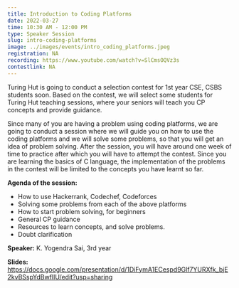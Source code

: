 ```yaml
---
title: Introduction to Coding Platforms
date: 2022-03-27
time: 10:30 AM - 12:00 PM
type: Speaker Session
slug: intro-coding-platforms
image: ../images/events/intro_coding_platforms.jpeg
registration: NA
recording: https://www.youtube.com/watch?v=SlCmsOQVz3s
contestlink: NA
---
```


Turing Hut is going to conduct a selection contest for 1st year CSE, CSBS students soon. Based on the contest, we will select some students for Turing Hut teaching sessions, where your seniors will teach you CP concepts and provide guidance.


Since many of you are having a problem using coding platforms, we are going to conduct a session where we will guide you on how to use the coding platforms and we will solve some problems, so that you will get an idea of problem solving. After the session, you will have around one week of time to practice after which you will have to attempt the contest. Since you are learning the basics of C language, the implementation of the problems in the contest will be limited to the concepts you have learnt so far.

**Agenda of the session:**
- How to use Hackerrank, Codechef, Codeforces
- Solving some problems from each of the above platforms
- How to start problem solving, for beginners
- General CP guidance
- Resources to learn concepts, and solve problems.
- Doubt clarification

**Speaker:** K. Yogendra Sai, 3rd year

**Slides:** https://docs.google.com/presentation/d/1DiFymA1ECespd9Glf7YURXfk_bjE2kvBSspYdBwflIU/edit?usp=sharing


